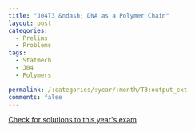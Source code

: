 ```yaml
---
title: "J04T3 &ndash; DNA as a Polymer Chain"
layout: post
categories:
  - Prelims
  - Problems
tags:
  - Statmech
  - J04
  - Polymers

permalink: /:categories/:year/:month/T3:output_ext
comments: false
---
```

<object data="2004J3T.pdf" type="application/pdf" width="100%" height="500"></object>
<div class="message"><a href='https://princetonprelim.com/prelim/12/'>Check for solutions to this year's exam</a></div>